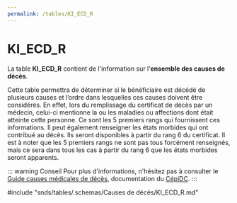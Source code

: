 ```yaml
---
permalink: /tables/KI_ECD_R
---
```

# KI\_ECD\_R
<!-- SPDX-License-Identifier: MPL-2.0 -->

La table **KI_ECD_R** contient de l'information sur l’**ensemble des causes de décès**.

Cette table permettra de déterminer si le bénéficiaire est décédé de plusieurs causes et l’ordre dans lesquelles ces causes doivent être considérés. En effet, lors du remplissage du certificat de décès par un médecin, celui-ci mentionne la ou les maladies ou affections dont était atteinte cette personne. Ce sont les 5 premiers rangs qui fournissent ces informations. Il peut également renseigner les états morbides qui ont contribué au décès. Ils seront disponibles à partir du rang 6 du certificat. Il est à noter que les 5 premiers rangs ne sont pas tous forcément renseignés, mais ce sera dans tous les cas à partir du rang 6 que les états morbides seront apparents.

::: warning Conseil
Pour plus d'informations, n'hésitez pas à consulter le [Guide causes médicales de décès](/snds/formation_snds/documents_cnam/guide_cepidc/README.md), documentation du [CépiDC](/snds/glossaire/CepiDC.md).
:::


<!-- ATTENTION : Ne pas supprimer ou modifier la ligne ci-dessous -->
#include "snds/tables/.schemas/Causes de décès/KI_ECD_R.md"
<!-- ATTENTION : Ne pas supprimer ou modifier la ligne ci-dessus -->
